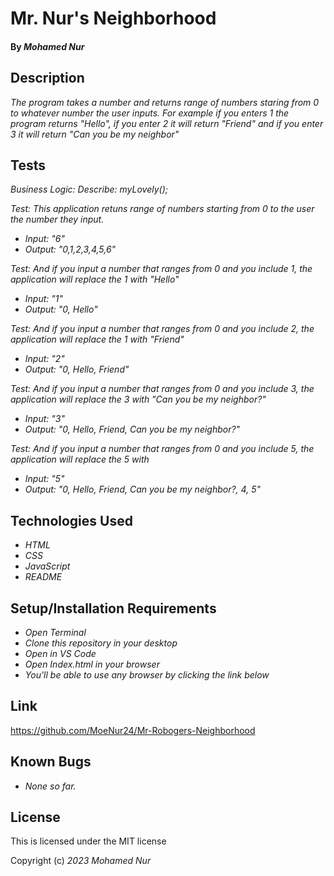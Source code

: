 # Mr. Nur's Neighborhood

#### By _**Mohamed Nur**_

## Description

_The program takes a number and returns range of numbers staring from 0 to whatever number the user inputs. For example if you enters 1 the program returns "Hello", if you  enter 2 it will return "Friend" and if you enter 3 it will return "Can you be my neighbor"_

## Tests

_Business Logic:_
_Describe: myLovely();_

_Test: This application retuns range of numbers starting from 0 to the user the number they input._
* _Input: "6"_
* _Output: "0,1,2,3,4,5,6"_

_Test: And if you input a number that ranges from 0 and you include 1, the application will replace the 1 with "Hello"_
* _Input: "1"_
* _Output: "0, Hello"_

_Test: And if you input a number that ranges from 0 and you include 2, the application will replace the 1 with "Friend"_
* _Input: "2"_
* _Output: "0, Hello, Friend"_

_Test: And if you input a number that ranges from 0 and you include 3, the application will replace the 3 with "Can you be my neighbor?"_
* _Input: "3"_
* _Output: "0, Hello, Friend, Can you be my neighbor?"_

_Test: And if you input a number that ranges from 0 and you include 5, the application will replace the 5 with_
* _Input: "5"_
* _Output: "0, Hello, Friend, Can you be my neighbor?, 4, 5"_

## Technologies Used
* _HTML_
* _CSS_
* _JavaScript_
* _README_

## Setup/Installation Requirements
* _Open Terminal_
* _Clone this repository in your desktop_
* _Open in VS Code_
* _Open Index.html in your browser_
* _You'll be able to use any browser by clicking the link below_

## Link

https://github.com/MoeNur24/Mr-Robogers-Neighborhood

## Known Bugs

* _None so far._

## License

This is licensed under the MIT license 

Copyright (c) _2023_ _Mohamed Nur_